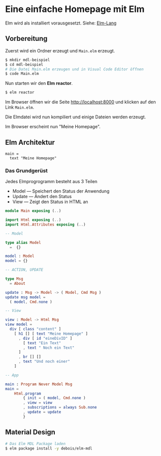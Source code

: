 # Eine einfache Homepage mit Elm

Elm wird als installiert vorausgesetzt. Siehe: [Elm-Lang](https://guide.elm-lang.org/install.html)

## Vorbereitung

Zuerst wird ein Ordner erzeugt und `Main.elm` erzeugt.

```bash  {class: line-numbers}
$ mkdir mdl-beispiel
$ cd mdl-beispiel
# Die Datei Main.elm erzeugen und in Visual Code Editor öffnen
$ code Main.elm
```


Nun starten wir den **Elm reactor**.
```bash
$ elm reactor
```

Im Browser öffnen wir die Seite [http://localhost:8000](http://localhost:8000) und klicken auf den Link `Main.elm`.

Die Elmdatei wird nun kompiliert und einige Dateien werden erzeugt.

Im Browser erscheint nun "Meine Homepage".

## Elm Architektur

```
main =
  text "Meine Homepage"
```

### Das Grundgerüst

Jedes Elmprogrogramm besteht aus 3 Teilen
- Model — Speichert den Status der Anwendung
- Update — Ändert den Status
- View — Zeigt den Status in HTML an

```Elm {class: line-numbers}
module Main exposing (..)

import Html exposing (..)
import Html.Attributes exposing (..)

-- Model

type alias Model
  =  {}

model : Model
model = {}

-- ACTION, UPDATE

type Msg
  = About

update : Msg -> Model -> ( Model, Cmd Msg )
update msg model =
  ( model, Cmd.none )

-- View

view : Model -> Html Msg
view model =
  div [ class "content" ]
    [ h1 [] [ text "Meine Homepage" ]
      , div [ id "eineDivID" ]
        [ text "Ein Text"
        , text " Noch ein Text"
      ]
      , br [] []
      , text "Und noch einer"
    ]

-- App

main : Program Never Model Msg
main =
    Html.program
        { init = ( model, Cmd.none )
        , view = view
        , subscriptions = always Sub.none
        , update = update
        }
```

## Material Design

```bash  {class: line-numbers}
# Das Elm MDL Package laden
$ elm package install -y debois/elm-mdl
```

